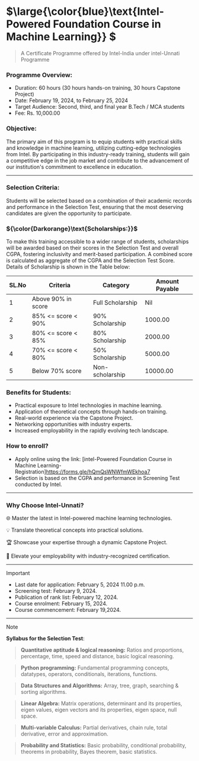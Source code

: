 # $\large{\color{blue}\text{Intel-Powered Foundation Course in Machine Learning}} $
> A Certificate Programme offered by Intel-India under intel-Unnati Programme

### Programme Overview:

* Duration: 60 hours (30 hours hands-on training, 30 hours Capstone Project)
* Date: February 19, 2024, to February 25, 2024
* Target Audience: Second, third, and final year B.Tech / MCA students
* Fee: Rs. 10,000.00
  
### Objective:
The primary aim of this program is to equip students with practical skills and knowledge in machine learning, utilizing cutting-edge technologies from Intel. By participating in this industry-ready training, students will gain a competitive edge in the job market and contribute to the advancement of our institution's commitment to excellence in education.

---------------------------

### Selection Criteria:

Students will be selected based on a combination of their academic records and performance in the Selection Test, ensuring that the most deserving candidates are given the opportunity to participate.

### ${\color{Darkorange}\text{Scholarships:}}$
To make this training accessible to a wider range of students, scholarships will be awarded based on their scores in the Selection Test and overall CGPA, fostering inclusivity and merit-based participation. A combined score is calculated as aggregate of the CGPA and the Selection Test Score. Details of Scholarship is shown in the Table below:


| SL.No | Criteria             | Category           | Amount Payable |
|-------|----------------------|--------------------|-----------------|
| 1     | Above 90% in score   | Full Scholarship   | Nil             |
| 2     | 85% <= score < 90%  | 90% Scholarship    | 1000.00         |
| 3     | 80% <= score < 85%   | 80% Scholarship    | 2000.00         |
| 4     | 70% <= score < 80%   | 50% Scholarship    | 5000.00         |
| 5     | Below 70% score      | Non-scholarship    | 10000.00        |

### Benefits for Students:

* Practical exposure to Intel technologies in machine learning.
* Application of theoretical concepts through hands-on training.
* Real-world experience via the Capstone Project.
* Networking opportunities with industry experts.
* Increased employability in the rapidly evolving tech landscape.

### How to enroll?
* 	Apply online using the link: [intel-Powered Foundation Course in Machine Learning- Registration]<https://forms.gle/hQmQsWNWfmWEkhoa7>
* 	Selection is based on the CGPA and performance in Screening Test conducted by Intel.
  
---------------------------------

### Why Choose Intel-Unnati?

🌐 Master the latest in Intel-powered machine learning technologies.

💡 Translate theoretical concepts into practical solutions.

🏆 Showcase your expertise through a dynamic Capstone Project.

🚀 Elevate your employability with industry-recognized certification.

---------------------------

> [!important]  
>* Last date for application: February 5, 2024  11.00 p.m.
>* Screening test: February 9, 2024.
>* Publication of rank list: February 12, 2024.
>* Course enrolment: February 15, 2024.
>* Course commencement: February 19,2024.

----------------------------
> [!note]  
> **Syllabus for the Selection Test**:

> **Quantitative aptitude & logical reasoning:** Ratios and proportions, percentage, time, speed and distance, basic logical reasoning.

> **Python programming:** Fundamental programming concepts, datatypes, operators, conditionals, iterations, functions.

> **Data Structures and Algorithms:** Array, tree, graph, searching & sorting algorithms.

> **Linear Algebra:** Matrix operations, determinant and its properties, eigen values, eigen vectors and its properties, eigen space, null space.

> **Multi-variable Calculus:** Partial derivatives, chain rule, total derivative, error and approximation.

> **Probability and Statistics:** Basic probability, conditional probability, theorems in probability, Bayes theorem, basic statistics.
